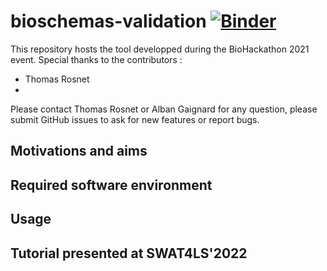 # bioschemas-validation [![Binder](https://mybinder.org/badge_logo.svg)](https://mybinder.org/v2/gh/BioSchemas/bioschemas-validation/HEAD)
This repository hosts the tool developped during the BioHackathon 2021 event. Special thanks to the contributors : 
- Thomas Rosnet
- 

Please contact Thomas Rosnet or Alban Gaignard for any question, please submit GitHub issues to ask for new features or report bugs. 

## Motivations and aims 

## Required software environment

## Usage

## Tutorial presented at SWAT4LS'2022
